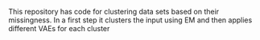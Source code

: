 This repository has code for clustering data sets based on their missingness. In a first step it clusters the input using EM and then applies different VAEs for each cluster

